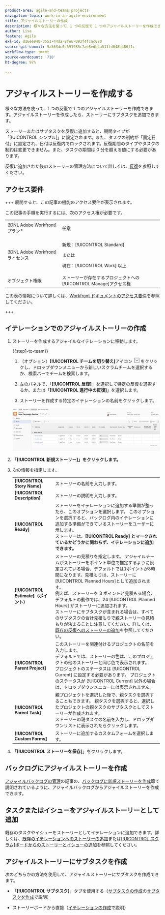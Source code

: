 ```yaml
---
product-area: agile-and-teams;projects
navigation-topic: work-in-an-agile-environment
title: アジャイルストーリーの作成
description: 様々な方法を使って、1 つの反復で 1 つのアジャイルストーリーを作成できます。アジャイルストーリーを作成したら、ストーリーにサブタスクを追加できます。
author: Lisa
feature: Agile
exl-id: d16ee940-3551-44da-8fe6-093f4fcac070
source-git-commit: 9a363dc0c591985c7ae8edb4a511fd648b486f1c
workflow-type: tm+mt
source-wordcount: '710'
ht-degree: 97%

---
```


# アジャイルストーリーを作成する

様々な方法を使って、1 つの反復で 1 つのアジャイルストーリーを作成できます。アジャイルストーリーを作成したら、ストーリーにサブタスクを追加できます。

ストーリーまたはサブタスクを反復に追加すると、期間タイプが「[!UICONTROL シンプル]」に設定されます。また、タスクの制約が「固定日付」に設定され、日付は反復内でロックされます。反復期間のタイプやタスクの制約は変更できません。また、タスクの期間は 0 分を超える値にする必要があります。

反復に追加された後のストーリーの管理方法について詳しくは、[反復](../../agile/use-scrum-in-an-agile-team/iterations/iterations.md)を参照してください。

## アクセス要件

+++ 展開すると、この記事の機能のアクセス要件が表示されます。

この記事の手順を実行するには、次のアクセス権が必要です。

<table style="table-layout:auto"> 
 <col> 
 </col> 
 <col> 
 </col> 
 <tbody> 
  <tr> 
   <td role="rowheader">[!DNL Adobe Workfront] プラン*</td> 
   <td> <p>任意</p> </td> 
  </tr> 
  <tr> 
   <td role="rowheader">[!DNL Adobe Workfront] ライセンス</td> 
   <td> <p>新規：[!UICONTROL Standard]</p> 
   または
   <p>現在：[!UICONTROL Work] 以上</p> </td> 
  </tr>
  <tr> 
   <td role="rowheader">オブジェクト権限</td> 
   <td>ストーリーが存在するプロジェクトへの[!UICONTROL Manage]アクセス権 </td> 
  </tr> 
 </tbody> 
</table>

この表の情報について詳しくは、[Workfront ドキュメントのアクセス要件](/help/quicksilver/administration-and-setup/add-users/access-levels-and-object-permissions/access-level-requirements-in-documentation.md)を参照してください。

+++

## イテレーションでのアジャイルストーリーの作成

1. ストーリーを作成するアジャイルなイテレーションに移動します。

   {{step1-to-team}}

   1. （オプション）**[!UICONTROL チームを切り替え]**&#x200B;アイコン ![チームを切り替えアイコン](assets/switch-team-icon.png) をクリックし、ドロップダウンメニューから新しいスクラムチームを選択するか、検索バーでチームを検索します。

   1. 左のパネルで、「**[!UICONTROL 反復]**」を選択して特定の反復を選択するか、または「**[!UICONTROL 進行中の反復]**」を選択します。
   1. ストーリーを作成する特定のイテレーションの名前をクリックします。

   ![反復への新しいストーリーの追加](assets/iteration-stories-list.png)

1. 「**[!UICONTROL 新規ストーリー]」をクリックします。**
1. 次の情報を指定します。

   <table style="table-layout:auto">
    <col>
    <col>
    <tbody>
     <tr>
      <td role="rowheader"><strong>[!UICONTROL Story Name]</strong></td>
      <td>ストーリーの名前を入力します。</td>
     </tr>
     <tr>
      <td role="rowheader"><strong>[!UICONTROL Description]</strong></td>
      <td>ストーリーの説明を入力します。</td>
     </tr>
     <tr>
      <td role="rowheader"><strong>[!UICONTROL Ready]</strong></td>
      <td>ストーリーをイテレーションに追加する準備が整ったら、このオプションを選択します。 このオプションを選択すると、バックログ内のイテレーションに追加する準備ができているストーリーをユーザーに示します。<br>ストーリーは、<strong>[!UICONTROL Ready] とマークされているかどうかに関わらず、イテレーションに追加できます。</strong></td>
     </tr>
     <tr>
      <td role="rowheader"><strong>[!UICONTROL Estimate]（ポイント）</strong></td>
      <td>ストーリーの見積りを指定します。 アジャイルチームがストーリーをポイント単位で推定するように設定されている場合、デフォルトでは1ポイントが8時間になります。見積もりは、ストーリーに[!UICONTROL Planned Hours]として追加されます。<br>例えば、ストーリーを 3 ポイントと見積もる場合、デフォルトの動作では、24 [!UICONTROL Planned Hours] がストーリーに追加されます。<br>ストーリーにサブタスクが含まれる場合は、すべてのサブタスクの合計見積もりで親ストーリーの見積もりが決まることに注意してください。詳しくは、<a href="../../agile/use-scrum-in-an-agile-team/iterations/add-stories-to-existing-iteration.md" class="MCXref xref">既存の反復へのストーリーの追加</a>を参照してください。</td>
     </tr>
     <tr>
      <td role="rowheader"><strong>[!UICONTROL Parent Project]</strong></td>
      <td>このストーリーを関連付けるプロジェクトの名前を入力します。<br>デフォルトでは、ストーリーの色は、このプロジェクトの他のストーリーと同じ色で表示されます。<br>プロジェクトのステータスは [!UICONTROL Current] に設定する必要があります。 プロジェクトのステータスが [!UICONTROL Current] 以外の場合は、ドロップダウンメニューには表示されません。</td>
     </tr>
     <tr>
      <td role="rowheader"><strong>[!UICONTROL Parent Task]</strong></td>
      <td>親プロジェクトを選択した後で、親タスクを選択することもできます。 親タスクを選択すると、選択したプロジェクトの親タスクのサブタスクとしてストーリーが作成されます。<br>ストーリーの親タスクの名前を入力し、ドロップダウンリストに表示されたらクリックします。</td>
     </tr>
     <tr>
      <td role="rowheader"><strong>[!UICONTROL Custom Forms]</strong></td>
      <td>ストーリーに追加するカスタムフォームを選択します。</td>
     </tr>
    </tbody>
   </table>

1. 「**[!UICONTROL ストーリーを保存]**」をクリックします。

## バックログにアジャイルストーリーを作成

[アジャイルバックログの管理](../../agile/work-in-an-agile-environment/manage-the-agile-backlog.md)の記事の、[バックログに新規ストーリーを作成](../../agile/work-in-an-agile-environment/manage-the-agile-backlog.md#creating-new-stories)節で説明されているように、アジャイルバックログからアジャイルストーリーを作成できます。

## タスクまたはイシューをアジャイルストーリーとして追加

既存のタスクやイシューをストーリーとしてイテレーションに追加できます。詳しくは、[既存のイテレーションへのストーリーの追加](../../agile/use-scrum-in-an-agile-team/iterations/add-stories-to-existing-iteration.md)または[[!UICONTROL スクラム]ボードからのストーリーとイシューの追加](../../agile/use-scrum-in-an-agile-team/scrum-board/add-story-from-scrum-board.md)を参照してください。

## アジャイルストーリーにサブタスクを作成

次のどちらかの方法を使用して、アジャイルストーリーにサブタスクを作成できます。

* 「**[!UICONTROL サブタスク]**」タブを使用する（[サブタスクの作成](../../manage-work/tasks/create-tasks/create-subtasks.md)の[サブタスクを作成](../../manage-work/tasks/create-tasks/create-subtasks.md#creating-subtasks)で説明）

* ストーリーボードから直接（[イテレーションの作成](../../agile/use-scrum-in-an-agile-team/iterations/create-an-iteration.md)で説明）
